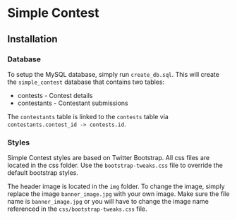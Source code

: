 # Simple Contest

## Installation

### Database

To setup the MySQL database, simply run `create_db.sql`. This will create the `simple_contest` database that contains two tables: 

* contests - Contest details
* contestants - Contestant submissions

The `contestants` table is linked to the `contests` table via `contestants.contest_id -> contests.id`.

### Styles

Simple Contest styles are based on Twitter Bootstrap. All css files are located in the css folder. Use the `bootstrap-tweaks.css` file to override the default bootstrap styles.

The header image is located in the `img` folder. To change the image, simply replace the image `banner_image.jpg` with your own image. Make sure the file name is `banner_image.jpg` or you will have to change the image name referenced in the `css/bootstrap-tweaks.css` file.

